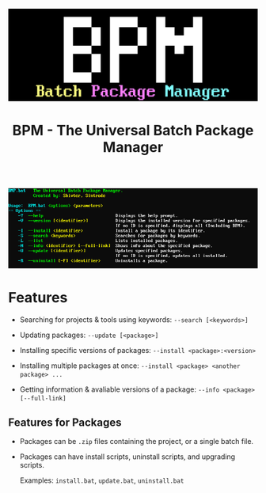 ![BPM logo](https://github.com/Shivter14/BPM/blob/main/BPM.png?raw=true)
<div align="center">

# BPM - The Universal Batch Package Manager
    
<br></br>

![BPM --help](https://github.com/Shivter14/BPM/blob/main/BPM-help.png?raw=true)
</div>

# Features

- Searching for projects & tools using keywords: `--search [<keywords>]`

- Updating packages: `--update [<package>]`

- Installing specific versions of packages: `--install <package>:<version>`

- Installing multiple packages at once: `--install <package> <another package> ...`

- Getting information & avaliable versions of a package: `--info <package> [--full-link]`

## Features for Packages

- Packages can be `.zip` files containing the project, or a single batch file.

- Packages can have install scripts, uninstall scripts, and upgrading scripts.
  
  Examples: `install.bat`, `update.bat`, `uninstall.bat`
